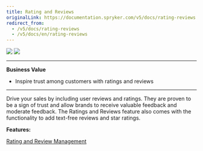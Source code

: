 ```yaml
---
title: Rating and Reviews
originalLink: https://documentation.spryker.com/v5/docs/rating-reviews
redirect_from:
  - /v5/docs/rating-reviews
  - /v5/docs/en/rating-reviews
---
```


<div class='feature-text'>
    <div class='feature-images'>
    <img class="light-mode" src="https://spryker.s3.eu-central-1.amazonaws.com/docs/Document+360/Capabilities+icons/light/Rating+and+Reviews.svg"/>
    <img class="dark-mode" src="https://spryker.s3.eu-central-1.amazonaws.com/docs/Document+360/Capabilities+icons/dark/Rating+and+Reviews.svg"/>
    </div>
    <div class="feature-text-wrap">

***
**Business Value**
* Inspire trust among customers with ratings and reviews
***
        
Drive your sales by including user reviews and ratings. They are proven to be a sign of trust and allow brands to receive valuable feedback and moderate feedback. The Ratings and Reviews feature also comes with the functionality to add text-free reviews and star ratings.
</div>
</div>

**Features:**
<div>
<a class="feature-link" href="https://documentation.spryker.com/docs/en/rating-revew-management">Rating and Review Management</a>
</div>
